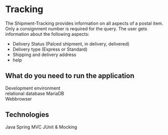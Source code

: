 # Tracking 

The Shipment-Tracking provides information on all aspects of a postal item. 
Only a consignment number is required for the query. The user gets information about the following aspects:

- Delivery Status (Palced shipment, in delivery, delivered)
- Delivery type (Express or Standard)
- Shipping and delivery address
- help 


## What do you need to run the application

Development environment <br>
relational database MariaDB <br>
Webbrowser


## Technologies

Java 
Spring MVC
JUnit & Mocking 
